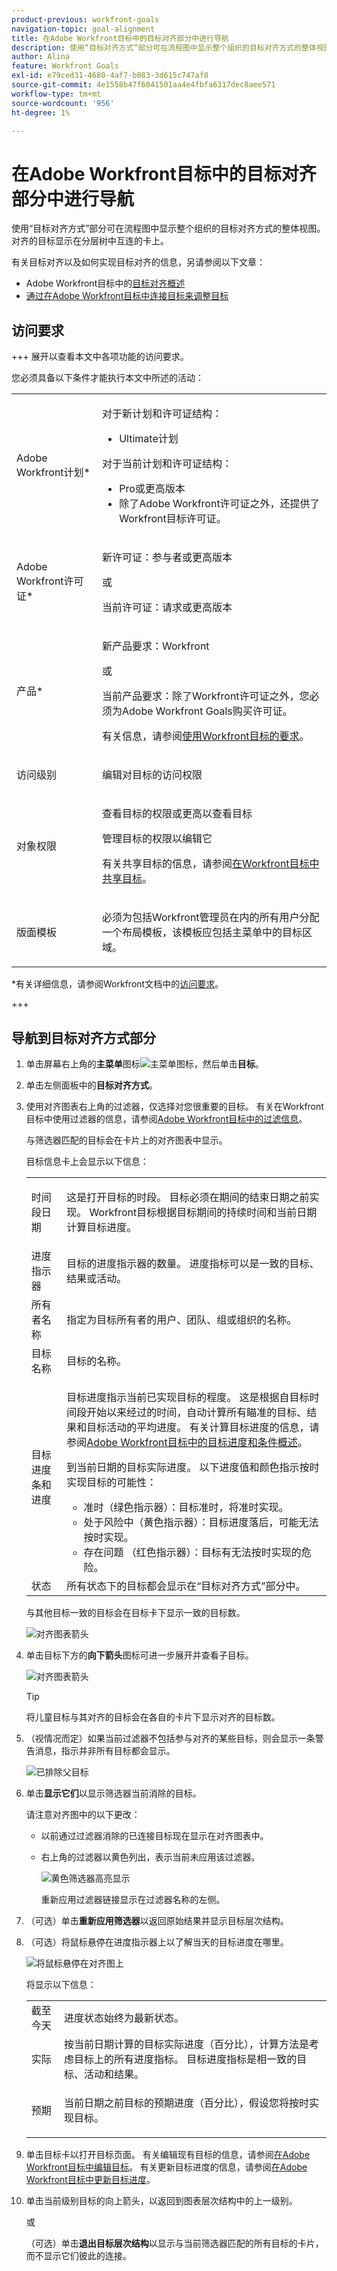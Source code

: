 ```yaml
---
product-previous: workfront-goals
navigation-topic: goal-alignment
title: 在Adobe Workfront目标中的目标对齐部分中进行导航
description: 使用“目标对齐方式”部分可在流程图中显示整个组织的目标对齐方式的整体视图。 对齐的目标显示在分层树中互连的卡上。
author: Alina
feature: Workfront Goals
exl-id: e79ced31-4680-4af7-b083-3d615c747af8
source-git-commit: 4e1558b47f6041501aa4e4fbfa6317dec8aee571
workflow-type: tm+mt
source-wordcount: '956'
ht-degree: 1%

---
```


# 在Adobe Workfront目标中的目标对齐部分中进行导航

<!--Audited P&P only: 4/2025-->

使用“目标对齐方式”部分可在流程图中显示整个组织的目标对齐方式的整体视图。 对齐的目标显示在分层树中互连的卡上。

有关目标对齐以及如何实现目标对齐的信息，另请参阅以下文章：

* Adobe Workfront目标中的[目标对齐概述](../../workfront-goals/goal-alignment/goal-alignment-overview.md)
* [通过在Adobe Workfront目标中连接目标来调整目标](../../workfront-goals/goal-alignment/align-goals-by-connecting-them.md)

## 访问要求

+++ 展开以查看本文中各项功能的访问要求。

您必须具备以下条件才能执行本文中所述的活动：

<table style="table-layout:auto">
<col>
</col>
<col>
</col>
<tbody>
<tr>
<td role="rowheader">Adobe Workfront计划*</td>
<td> 
   <p>对于新计划和许可证结构：
  <ul><li>Ultimate计划 </li></ul>
   </p>
<p>对于当前计划和许可证结构： 
<ul><li> Pro或更高版本 </li>
  <li>除了Adobe Workfront许可证之外，还提供了Workfront目标许可证。</li></ul></p>
   </td> 
</tr>
<tr>
<td role="rowheader">Adobe Workfront许可证*</td>
<td>
<p>新许可证：参与者或更高版本</p>
或
<p>当前许可证：请求或更高版本</p>  </td>
</tr>
<tr>
<td role="rowheader">产品*</td>
<td>
  <p> 新产品要求：Workfront</p>
  或
  <p>当前产品要求：除了Workfront许可证之外，您必须为Adobe Workfront Goals购买许可证。 </p> <p>有关信息，请参阅<a href="../../workfront-goals/goal-management/access-needed-for-wf-goals.md" class="MCXref xref">使用Workfront目标的要求</a>。 </p> </td>
</tr>
<tr>
<td role="rowheader">访问级别</td>
<td> <p>编辑对目标的访问权限</p> </td>
</tr>
<tr data-mc-conditions="">
<td role="rowheader">对象权限</td>
<td>
<div>
<p>查看目标的权限或更高以查看目标</p>
<p>管理目标的权限以编辑它</p>
<p>有关共享目标的信息，请参阅<a href="../../workfront-goals/workfront-goals-settings/share-a-goal.md" class="MCXref xref">在Workfront目标中共享目标</a>。 </p>
</div> </td>
</tr>
<tr>
<td role="rowheader"><p>版面模板</p></td>
<td> <p>必须为包括Workfront管理员在内的所有用户分配一个布局模板，该模板应包括主菜单中的目标区域。 </p>  
</td>
</tr>
</tbody>
</table>

*有关详细信息，请参阅Workfront文档中的[访问要求](/help/quicksilver/administration-and-setup/add-users/access-levels-and-object-permissions/access-level-requirements-in-documentation.md)。

+++

## 导航到目标对齐方式部分

1. 单击屏幕右上角的&#x200B;**主菜单**&#x200B;图标![主菜单图标](../goal-alignment/assets/dots-main-menu-icon.png)，然后单击&#x200B;**目标**。
   <!-- Add this when Shell is available to all: or (if available), click the **Main Menu** icon ![Main menu icon](../goal-alignment/assets/three-line-main-menu-icon.png) in the upper-left corner)
   -->
1. 单击左侧面板中的&#x200B;**目标对齐方式**。
1. 使用对齐图表右上角的过滤器，仅选择对您很重要的目标。 有关在Workfront目标中使用过滤器的信息，请参阅[Adobe Workfront目标中的过滤信息](../../workfront-goals/goal-management/filter-information-wf-goals.md)。

   与筛选器匹配的目标会在卡片上的对齐图表中显示。

   目标信息卡上会显示以下信息：

   <table style="table-layout:auto"> 
    <col> 
    <col> 
    <tbody> 
     <tr> 
      <td role="rowheader">时间段日期 </td> 
      <td> <p>这是打开目标的时段。 目标必须在期间的结束日期之前实现。 Workfront目标根据目标期间的持续时间和当前日期计算目标进度。</p> </td> 
     </tr> 
     <tr> 
      <td role="rowheader">进度指示器</td> 
      <td>目标的进度指示器的数量。 进度指标可以是一致的目标、结果或活动。 </td> 
     </tr> 
     <tr> 
      <td role="rowheader">所有者名称</td> 
      <td>指定为目标所有者的用户、团队、组或组织的名称。 </td> 
     </tr> 
     <tr> 
      <td role="rowheader">目标名称</td> 
      <td>目标的名称。 </td> 
     </tr> 
     <tr> 
      <td role="rowheader">目标进度条<span>和进度</span></td> 
      <td> <p>目标进度指示当前已实现目标的程度。 这是根据自目标时间段开始以来经过的时间，自动计算所有瞄准的目标、结果和目标活动的平均进度。 有关计算目标进度的信息，请参阅<a href="../../workfront-goals/goal-management/calculate-goal-progress.md" class="MCXref xref">Adobe Workfront目标中的目标进度和条件概述</a>。 </p> 
       <div> 
        <p>到当前日期的目标实际进度。 以下进度值和颜色指示按时实现目标的可能性： </p> 
        <ul> 
         <li><span>准时</span>（绿色指示器）：目标准时，将准时实现。</li> 
         <li> <span>处于风险中</span>（黄色指示器）：目标进度落后，可能无法按时实现。</li> 
         <li> <span>存在问题</span> （红色指示器）：目标有无法按时实现的危险。 </li> 
        </ul> 
       </div> </td> 
     </tr> <!--
      <tr data-mc-conditions="QuicksilverOrClassic.Draft mode"> 
       <td role="rowheader">Updated on date </td> 
       <td> <p>The date when the goal was last updated</p> <p>(NOTE: drafted because I think this was removed with the alignment chart redesign - 21.1) </p> </td> 
      </tr>
     --> 
     <tr> 
      <td role="rowheader">状态</td> 
      <td><span>所有状态下的目标都会显示在“目标对齐方式”部分中。</span> </td> 
     </tr> 
    </tbody> 
   </table>

   与其他目标一致的目标会在目标卡下显示一致的目标数。

   ![对齐图表箭头](assets/alignment-chart-arrow-for-aligned-goals-highlighted-350x241.png)

1. 单击目标下方的&#x200B;**向下箭头**&#x200B;图标可进一步展开并查看子目标。

   ![对齐图表箭头](assets/alignment-chart-arrow-for-aligned-goals-highlighted-350x241.png)

   >[!TIP]
   >
   >将儿童目标与其对齐的目标会在各自的卡片下显示对齐的目标数。

1. （视情况而定）如果当前过滤器不包括参与对齐的某些目标，则会显示一条警告消息，指示并非所有目标都会显示。

   ![已排除父目标](assets/parent-goal-excluded-by-filter-alignment-section-350x230.png)

1. 单击&#x200B;**显示它们**&#x200B;以显示筛选器当前消除的目标。

   请注意对齐图中的以下更改：

   * 以前通过过滤器消除的已连接目标现在显示在对齐图表中。
   * 右上角的过滤器以黄色列出，表示当前未应用该过滤器。

     ![黄色筛选器高亮显示](assets/reapply-filter-link-and-yellow-filter-highlight-350x120.png)

     重新应用过滤器链接显示在过滤器名称的左侧。

1. （可选）单击&#x200B;**重新应用筛选器**&#x200B;以返回原始结果并显示目标层次结构。
1. （可选）将鼠标悬停在进度指示器上以了解当天的目标进度在哪里。

   ![将鼠标悬停在对齐图上](assets/progress-mouse-over-alignment-chart-350x163.png)

   将显示以下信息：

   <table style="table-layout:auto"> 
    <col> 
    <col> 
    <tbody> 
     <tr> 
      <td role="rowheader">截至今天</td> 
      <td>进度状态始终为最新状态。 </td> 
     </tr> 
     <tr> 
      <td role="rowheader"><span>实际</span> </td> 
      <td>按当前日期计算的目标实际进度（百分比），计算方法是考虑目标上的所有进度指标。 目标进度指标是相一致的目标、活动和结果。 </td> 
     </tr> 
     <tr> 
      <td role="rowheader">预期</td> 
      <td> <p>当前日期之前目标的预期进度（百分比），假设您将按时实现目标。</p> </td> 
     </tr> 
    </tbody> 
   </table>

1. 单击目标卡以打开目标页面。 有关编辑现有目标的信息，请参阅[在Adobe Workfront目标中编辑目标](../../workfront-goals/goal-management/edit-goals.md)。 有关更新目标进度的信息，请参阅[在Adobe Workfront目标中更新目标进度](../../workfront-goals/goal-review-and-workfront-goals-sections/check-in-goals.md)。

1. 单击当前级别目标的向上箭头，以返回到图表层次结构中的上一级别。

   或

   （可选）单击&#x200B;**退出目标层次结构**&#x200B;以显示与当前筛选器匹配的所有目标的卡片，而不显示它们彼此的连接。


